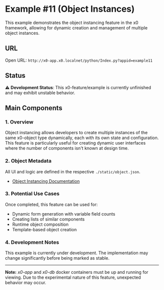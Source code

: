 # Example #11 (Object Instances)

This example demonstrates the object instancing feature in the x0 framework,
allowing for dynamic creation and management of multiple object instances.

## URL

Open URL: `http://x0-app.x0.localnet/python/Index.py?appid=example11`

## Status

⚠️ **Development Status**: This x0-feature/example is currently unfinished and may exhibit unstable behavior.

## Main Components

### 1. Overview

Object instancing allows developers to create multiple instances of the same
x0-object type dynamically, each with its own state and configuration. This
feature is particularly useful for creating dynamic user interfaces where
the number of components isn't known at design time.

### 2. Object Metadata

All UI and logic are defined in the respective `./static/object.json`.

- [Object Instancing Documentation](https://docs.webcodex.de/x0/v1.0/appdev-overlay.html#object-instancing)

### 3. Potential Use Cases

Once completed, this feature can be used for:
- Dynamic form generation with variable field counts
- Creating lists of similar components
- Runtime object composition
- Template-based object creation

### 4. Development Notes

This example is currently under development. The implementation may change
significantly before being marked as stable.

---

**Note:** *x0-app* and *x0-db* docker containers must be up and running for viewing.
Due to the experimental nature of this feature, unexpected behavior may occur.
